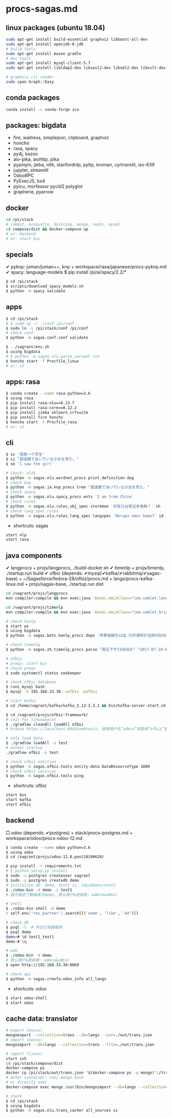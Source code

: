 # procs-sagas.md
## linux packages (ubuntu 18.04)
```sh
sudo apt-get install build-essential graphviz libboost-all-dev
sudo apt-get install openjdk-8-jdk
# build tools
sudo apt-get install maven gradle
# dev tools
sudo apt-get install mysql-client-5.7
sudo apt-get install libldap2-dev libsasl2-dev libxml2-dev libxslt-dev python-dev python3-lxml

# graphviz cli render
sudo cpan Graph::Easy
```

## conda packages
```sh
conda install -c conda-forge icu
```

## packages: bigdata
* fire, waitress, simplejson, clipboard, graphviz
* honcho
* rasa, spacy
* py4j, kazoo
* aio-pika, aiohttp, pika
* pypinyin, jieba, nltk, stanfordnlp, pyltp, kroman, cyrtranslit, iso-639
* jupyter, streamlit
* OdooRPC
* PyExecJS, bs4
* pyicu, morfessor pycld2 polyglot
* graphene, pyarrow

## docker
```sh
cd /pi/stack
# rabbit, mosquitto, duckling, mongo, redis, mysql
cd compose/dist && docker-compose up
# or: backend
# or: start bus
```

## specials
✔ pyknp: juman/juman++, knp
    + workspace/rasa/japanese/procs-pyknp.md
✔ spacy: language-models
    $ pip install /pi/ai/spacy/2.2/*

```sh
$ cd /pi/stack
$ scripts/download_spacy_models.sh
$ python -m spacy validate
```

## apps
```sh
$ cd /pi/stack
# $ sudo cp -r ./conf /pi/conf
$ sudo ln -s /pi/stack/conf /pi/conf
# check conf
$ python -m sagas.conf.conf validate

$ . /vagrant/env.sh
$ using bigdata
# $ python -m sagas.nlu.parse_servant run
$ honcho start -f Procfile_linux
# or: s1
```

## apps: rasa
```sh
$ conda create --name rasa python=3.6
$ using rasa
$ pip install rasa-nlu==0.13.7
$ pip install rasa-core==0.12.2
$ pip install jieba sklearn_crfsuite
$ pip install fire honcho
$ honcho start -f Procfile_rasa 
# or: s2
```

## cli
```sh
$ sz '我是一个学生'
$ sj "望遠鏡で泳いでいる少女を見た。"
$ se 'I saw the girl'

# check: nltk
$ python -m sagas.nlu.wordnet_procs print_definition dog
# check knp
$ python -m sagas.ja.knp_procs tree "望遠鏡で泳いでいる少女を見た。"
# check spacy
$ python -m sagas.nlu.spacy_procs ents 'I am from China'
# check rules
$ python -m sagas.nlu.rules_obj_spec storeman '你有几台笔记本电脑？' zh
# check lang_spec_rules
$ python -m sagas.nlu.rules_lang_spec langspec 'Berapa umur kamu?' id
```

+ shortcuts: sagas

```sh
start nlp
start rasa
```

## java components
✔ langprocs
    + projs/langprocs, ./build-docker.sh
✔ timenlp
    + projs/timenlp, ./startup.run build
✔ ofbiz (depends: ✔mysql/✔kafka/✔rabbitmq/✔sagas-base)
    + ~/Sagasforce/fedora-28/ofbiz/procs.md
    + langs/procs-kafka-linux.md
    + projs/sagas-base, ./startup.run dist

```sh
cd /vagrant/projs/langprocs
mvn compiler:compile && mvn exec:java -Dexec.mainClass="com.samlet.langprocs.App"

cd /vagrant/projs/timenlp
mvn compiler:compile && mvn exec:java -Dexec.mainClass="com.samlet.bridge.ApplicaEntryPoint"

# check hanlp
$ start ws
$ using bigdata
$ python -m sagas.bots.hanlp_procs deps '苹果电脑可以运 行开源阿尔法狗代码吗'

# check timenlp
$ python -m sagas.zh.timenlp_procs parse "周五下午7点到8点" "2017-07-19-00-00-00"

# ofbiz
# preqs: start bus
# check preqs
$ sudo systemctl status zookeeper

# check ofbiz database
$ runi mysql bash
$ mysql -h 192.168.33.30 -uofbiz -pofbiz

# start kafka
$ cd /home/vagrant/kafka/kafka_2.12-2.3.1 && bin/kafka-server-start.sh config/server.properties

$ cd /vagrant/projs/ofbiz-framework/
# init for linux&macos
$ ./gradlew cleanAll loadAll ofbiz
# browse https://localhost:8443/webtools, 使用用户名“admin”和密码“ofbiz”登录并查看.

# only load data
$ ./gradlew loadAll -x test
# normal startup
./gradlew ofbiz -x test

# check ofbiz entities
$ python -m sagas.ofbiz.tools entity-data DataResourceType 1000
# check ofbiz services
$ python -m sagas.ofbiz.tools ping
```

+ shortcuts: ofbiz

```sh
start bus
start kafka
start ofbiz
```

## backend
□ odoo (depends: ✔postgres)
    + stack/procs-postgres.md
    + workspace/odoo/procs-odoo-12.md

```sh
$ conda create --name odoo python=3.6
$ using odoo
$ cd /vagrant/projs/odoo-12.0.post20190620/

$ pip install -r requirements.txt
# $ python setup.py install
$ sudo -u postgres createuser vagrant
$ sudo -u postgres createdb demo
# initialize db: demo, test1 is ./myaddons/test1
$ ./odoo-bin -d demo -i test1
# 因为指定了数据库为demo, 默认用户&密码是: admin&admin

# shell
$ ./odoo-bin shell -d demo 
> self.env['res.partner'].search([('name', 'like', 'Ad')]) 

# check db
$ psql -l  # 列出已有数据库
$ psql demo
demo=# \d test1_test1
demo-# \q

# web
$ ./odoo-bin -d demo 
# 默认用户&密码是: admin&admin
$ open http://192.168.33.30:8069

# check api
$ python -m sagas.crmsfa.odoo_info all_langs
```

+ shortcuts: odoo

```sh
$ start odoo-shell
$ start odoo
```

## cache data: translator
```sh
# export (macos)
mongoexport --collection=trans --db=langs --out=./out/trans.json
# import (macos)
mongoimport --db=langs --collection=trans --file=./out/trans.json

# import (linux)
start ssh
cd /pi/stack/compose/dist
docker-compose ps
docker cp /pi/stack/out/trans.json "$(docker-compose ps -q mongo)":/trans.json
# enter container: runi mongo bash
# or directly exec
docker-compose exec mongo /usr/bin/mongoimport --db=langs --collection=trans --file=/trans.json

# check
$ cd /pi/stack
$ using bigdata
$ python -m sagas.nlu.trans_cacher all_sources vi
```


